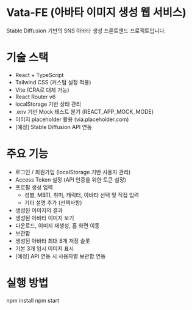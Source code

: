 # Vata-FE (아바타 이미지 생성 웹 서비스)

Stable Diffusion 기반의 SNS 아바타 생성 프론트엔드 프로젝트입니다.

# 기술 스택

- React + TypeScript
- Tailwind CSS (커스텀 설정 적용)
- Vite (CRA로 대체 가능)
- React Router v6
- localStorage 기반 상태 관리
- .env 기반 Mock 테스트 분기 (REACT_APP_MOCK_MODE)
- 이미지 placeholder 활용 (via.placeholder.com)
- [예정] Stable Diffusion API 연동

# 주요 기능

-  로그인 / 회원가입 (localStorage 기반 사용자 관리)
-  Access Token 설정 (API 인증을 위한 토큰 설정)
-  프로필 생성 입력 
   - 성별, MBTI, 취미, 캐릭터, 아바타 선택 및 직접 입력
   - 기타 설명 추가 (선택사항)
-  생성된 이미지의 결과
  - 생성된 아바타 이미지 보기
  - 다운로드, 이미지 재생성, 홈 화면 이동
-  보관함
  - 생성된 아바타 최대 8개 저장 슬롯
  - 기본 3개 임시 이미지 표시
  - [예정] API 연동 시 사용자별 보관함 연동


# 실행 방법

npm install
npm start